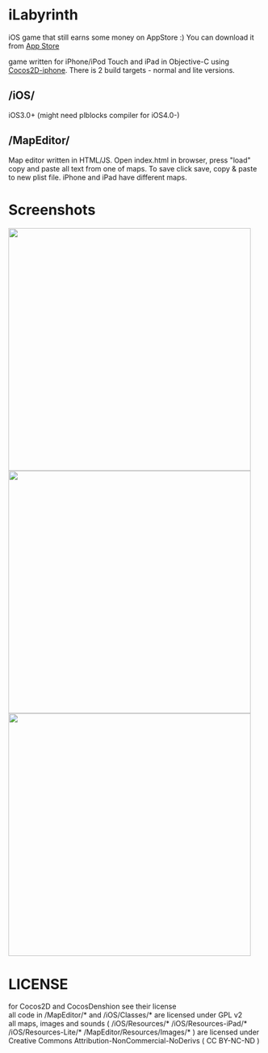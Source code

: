 iLabyrinth
=========
iOS game that still earns some money on AppStore :) 
You can download it from <a href="http://itunes.apple.com/WebObjects/MZStore.woa/wa/viewSoftware?id=380886785&mt=8">App Store</a>

game written for iPhone/iPod Touch and iPad in Objective-C using <a href="https://github.com/cocos2d/cocos2d-iphone">Cocos2D-iphone</a>. There is 2 build targets - normal and lite versions.

/iOS/
----------
iOS3.0+ (might need plblocks compiler for iOS4.0-)

/MapEditor/
----------
Map editor written in HTML/JS. Open index.html in browser, press "load" copy and paste all text from one of maps. To save click save, copy & paste to new plist file. iPhone and iPad have different maps.

Screenshots
=========
<img src="http://a4.mzstatic.com/us/r1000/075/Purple/40/a7/68/mzl.bdlyatfu.320x480-75.jpg" width="480" />
<img src="http://a3.mzstatic.com/us/r1000/077/Purple/eb/55/b7/mzl.gxnwmbsg.480x480-75.jpg" width="480" />
<img src="http://a3.mzstatic.com/us/r1000/105/Purple/70/d2/c7/mzl.cgpktopx.320x480-75.jpg" width="480" />

LICENSE
=========
for Cocos2D and CocosDenshion see their license<br>
all code in /MapEditor/* and /iOS/Classes/* are licensed under GPL v2<br>
all maps, images and sounds ( /iOS/Resources/* /iOS/Resources-iPad/* /iOS/Resources-Lite/* /MapEditor/Resources/Images/* ) are licensed under Creative Commons Attribution-NonCommercial-NoDerivs ( CC BY-NC-ND )